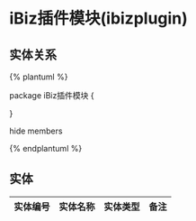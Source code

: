# iBiz插件模块(ibizplugin)

  

## 实体关系
{% plantuml %}

package iBiz插件模块 {



}

hide members

{% endplantuml %}


## 实体

| 实体编号    |    实体名称    |  实体类型     |  备注  |
| --------   |------------| -----   |  -------- | 
